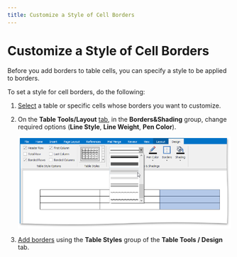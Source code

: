 ```yaml
---
title: Customize a Style of Cell Borders
---
```

# Customize a Style of Cell Borders
Before you add borders to table cells, you can specify a style to be applied to borders.

To set a style for cell borders, do the following:
1. [Select](select-a-cell-row-or-column.md) a table or specific cells whose borders you want to customize.
2. On the **Table Tools/Layout** [ tab](../text-editor-ui/ribbon-interface.md), in the **Borders&amp;Shading** group, change required options (**Line Style**, **Line Weight**, **Pen Color**).
	
	![RTE_TablesBordersStyle](../../../images/img121405.png)
3. [Add borders](add-and-remove-table-borders.md) using the **Table Styles** group of the **Table Tools / Design** tab.